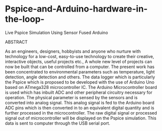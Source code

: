 # Pspice-and-Arduino-hardware-in-the-loop-
Live Pspice Simulation Using Sensor Fused Arduino

ABSTRACT

As an engineers, designers, hobbyists and anyone who nurture with technology for a low-cost, easy-to-use technology to create their 
creative, interactive objects, useful projects etc., A whole new level of projects can now be built that can be controlled from a computer.
The present work has been concentrated to environmental parameters such as temperature, light detection, angle detection and others. 
The data logger which is particularly the Pspice which is proposed to be developed with the use of Arduino Uno 
based on ATmega328 microcontroller IC. The Arduino Microcontroller board is used which has inbuilt ADC and other 
peripheral circuitry necessary for operation. The physical parameter is sensed by the sensors and is converted into analog signal. 
This analog signal is fed to the Arduino board ADC pins which is then converted in to an equivalent digital quantity 
and is further processed in the microcontroller. The raw digital signal or processed signal out of microcontroller will be displayed 
on the Pspice simulation. This data is sent to computer through the USB serial port.
